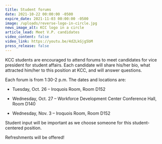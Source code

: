 ```yaml
---
title: Student forums
date: 2021-10-22 00:00:00 -0500
expire_date: 2021-11-03 00:00:00 -0500
image: /uploads/reverse-logo-in-circle.jpg
news_image_alt: KCC logo in a circle
article_lead: Meet V.P. candidates
video_content: false
video_link: https://youtu.be/4d2LkGjg5bM
press_release: false
---
```

KCC students are encouraged to attend forums to meet candidates for vice president for student affairs. Each candidate will share his/her bio, what attracted him/her to this position at KCC, and will answer questions.

<div><div><p>Each forum is from 1:30-2 p.m. The dates and locations are:</p><ul><li><p>Tuesday, Oct. 26 &ndash; Iroquois Room, Room D152</p></li><li><p>Wednesday, Oct. 27 &ndash; Workforce Development Center Conference Hall, Room D140</p></li><li><p>Wednesday, Nov. 3 &ndash; Iroquois Room, Room D152</p></li></ul><p>Student input will be important as we choose someone for this student-centered position.</p><p>Refreshments will be offered!</p></div></div>
